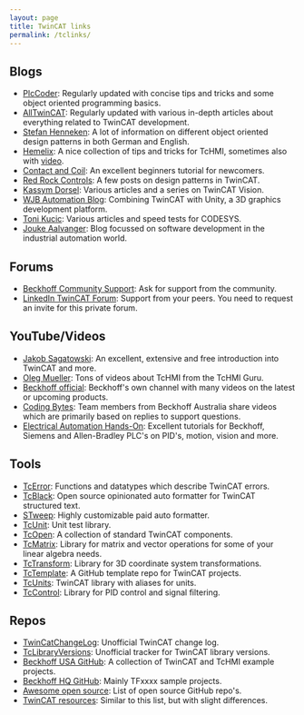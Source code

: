 ```yaml
---
layout: page
title: TwinCAT links
permalink: /tclinks/
---
```


## Blogs

- [PlcCoder](https://www.plccoder.com/): Regularly updated with concise tips and tricks and some object oriented programming basics.
- [AllTwinCAT](https://alltwincat.com/): Regularly updated with various in-depth articles about everything related to TwinCAT development.
- [Stefan Henneken](https://stefanhenneken.wordpress.com/): A lot of information on different object oriented design patterns in both German and English.
- [Hemelix](https://www.hemelix.com/scada-hmi/beckhoff-hmi/): A nice collection of tips and tricks for TcHMI, sometimes also with [video](https://www.youtube.com/channel/UCrVpKbWVAvhSbjA2nVjgLqg/videos).
- [Contact and Coil](https://www.contactandcoil.com/twincat-3-tutorial/): An excellent beginners tutorial for newcomers.
- [Red Rock Controls](https://www.redrockcontrols.co.uk/?tag=twincat): A few posts on design patterns in TwinCAT.
- [Kassym Dorsel](https://kassymdorsel.com/blog): Various articles and a series on TwinCAT Vision.
- [WJB Automation Blog](https://dronefactory.co.uk/): Combining TwinCAT with Unity, a 3D graphics development platform.
- [Toni Kucic](https://tkucic.github.io/): Various articles and speed tests for CODESYS.
- [Jouke Aalvanger](https://joukeaalvanger.nl/): Blog focussed on software development in the industrial automation world.

## Forums
- [Beckhoff Community Support](https://www.twincontrols.com/community/): Ask for support from the community.
- [LinkedIn TwinCAT Forum](https://www.linkedin.com/groups/1860933/): Support from your peers. You need to request an invite for this private forum.

## YouTube/Videos

- [Jakob Sagatowski](https://www.youtube.com/c/JakobSagatowski): An excellent, extensive and free introduction into TwinCAT and more.
- [Oleg Mueller](https://www.youtube.com/channel/UCHvABpkd825kAtaDxnhE-tg): Tons of videos about TcHMI from the TcHMI Guru.
- [Beckhoff official](https://www.youtube.com/user/BeckhoffAutomation): Beckhoff's own channel with many videos on the latest or upcoming products.
- [Coding Bytes](https://codingbytes.teachable.com/p/codingbytes_twincat3): Team members from Beckhoff Australia share videos which are primarily based on replies to support questions.
- [Electrical Automation Hands-On](https://www.youtube.com/channel/UCZqe2O5oBpas73BVdwHTiCA): Excellent tutorials for Beckhoff, Siemens and Allen-Bradley PLC's on PID's, motion, vision and more.

## Tools
- [TcError](https://github.com/Roald87/TcError): Functions and datatypes which describe TwinCAT errors.
- [TcBlack](https://github.com/Roald87/TcBlack): Open source opinionated auto formatter for TwinCAT structured text.
- [STweep](https://www.stweep.com/): Highly customizable paid auto formatter.
- [TcUnit](https://www.tcunit.org): Unit test library.
- [TcOpen](https://github.com/TcOpenGroup/TcOpen/): A collection of standard TwinCAT components.
- [TcMatrix](https://github.com/BurksEngineering/TcMatrix): Library for matrix and vector operations for some of your linear algebra needs.
- [TcTransform](https://github.com/BurksEngineering/TcTransform): Library for 3D coordinate system transformations.
- [TcTemplate](https://github.com/rruiter87/tctemplate): A GitHub template repo for TwinCAT projects.
- [TcUnits](https://github.com/rruiter87/tcunits): TwinCAT library with aliases for units.
- [TcControl](https://github.com/rruiter87/TcControl): Library for PID control and signal filtering.

## Repos

- [TwinCatChangeLog](https://github.com/Roald87/TwinCatChangelog): Unofficial TwinCAT change log.
- [TcLibraryVersions](https://github.com/RumstiBumsti/TcLibraryVersions): Unofficial tracker for TwinCAT library versions.
- [Beckhoff USA GitHub](https://github.com/Beckhoff-USA-Community): A collection of TwinCAT and TcHMI example projects.
- [Beckhoff HQ GitHub](https://github.com/Beckhoff): Mainly TFxxxx sample projects.
- [Awesome open source](https://awesomeopensource.com/projects/industrial-automation?): List of open source GitHub repo's.
- [TwinCAT resources](https://github.com/benhar-dev/twincat-resources): Similar to this list, but with slight differences.
